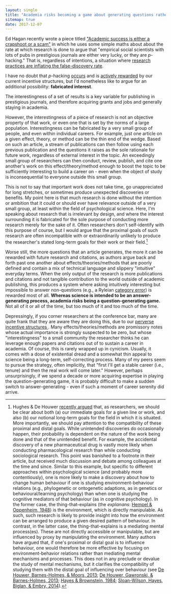 ```yaml
---
layout: single
title: "Academia risks becoming a game about generating questions rather answers"
sitemap: true
date: 2017-12-07
---
```

Ed Hagan recently wrote a piece titled ["Academic success is either a crapshoot or a scam"](https://grasshoppermouse.github.io/2017/12/05/academic-success-is-either-a-crapshoot-or-a-scam/) in which he uses some simple maths about about the rate at which research is done to argue that "empirical social scientists with lots of pubs in prestigious journals are either very lucky, or they are *p*-hacking." That is, regardless of intentions, a situation where [research practices are inflating the false-discovery rate](http://theconversation.com/how-we-edit-science-part-2-significance-testing-p-hacking-and-peer-review-74547).

I have no doubt that *p*-hacking [occurs]((http://journals.sagepub.com/doi/10.1177/0956797611430953)) and is [actively rewarded](http://journals.sagepub.com/doi/pdf/10.1177/1745691612459060) by our current incentive structures, but I'd nonetheless like to argue for an additional possibility: **fabricated interest**.

The interestingness of a set of results is a key variable for publishing in prestigious journals, and therefore acquiring grants and jobs and generally staying in academia.

However, the interestingness of a piece of research is not an objective property of that work, or even one that is set by the norms of a large population. Interestingness can be fabricated by a very small group of people, and even within individual careers. For example, just one article on a given effect, theory, or method can be the thin end of the wedge. Based on such an article, a stream of publications can then follow using each previous publication and the questions it raises as the sole rationale for future work, regardless of external interest in the topic. An exceedingly small group of researchers can then conduct, review, publish, and cite one another's work on this effect/theory/method enough to boost the topic to be sufficiently interesting to build a career on - even when the object of study is inconsequential to everyone outside this small group. 

This is not to say that important work does not take time, go unappreciated for long stretches, or sometimes produce unexpected discoveries or benefits. My point here is that much research is done without the intention or ambition that it could or should ever have relevance outside of a very small group, at least within the field of psychological science. Here, I'm speaking about research that is irrelevant by design, and where the interest surrounding it is fabricated for the sole purpose of conducting more research merely for the sake of it. Often researchers don't self-identify with this purpose of course, but I would argue that the proximal goals of such research are often incompatible with or extraordinarily unlikely to produce the researcher's stated long-term goals for their work or their field.[^1]

Worse still, the more questions that an article generates, the more it can be rewarded with future research and citations, as authors argue back and forth past one another about effects/theories/methods that are poorly defined and contain a mix of technical language and slippery "intuitive" everyday terms. When the only output of the research is more publications and citations and not tangible contribution to the world outside of academic publishing, this produces a system where asking intuitively interesting but impossible to answer non-questions (e.g., a Ryleian [category error](https://en.wikipedia.org/wiki/Category_mistake)) is rewarded most of all. **Whereas science is intended to be an answer-generating process, academia risks being a question-generating game.** Not all of it or all of the time, but too much of it and too much of the time.

Depressingly, if you corner researchers at the conference bar, many are quite frank that they are aware they are doing this, due to our [perverse incentive structures ](http://online.liebertpub.com/doi/full/10.1089/ees.2016.0223). Many effects/theories/methods are promissory notes whose actual importance is strongly suspected to be zero, but whose "interestingness" to a small community the researcher thinks he can leverage enough papers and citations out of to sustain a career in academia. Of course, this is rarely wrapped up in cynicism. Usually, it comes with a dose of existential dread and a somewhat thin appeal to science being a long-term, self-correcting process. Many of my peers seem to pursue the strategy, often implicitly, that "first I'll get a stable career (i.e., tenure) and then the real work will come later." However, perhaps unsurprisingly, if we spend a decade or more acquiring expertise in playing the question-generating game, it is probably difficult to make a sudden switch to answer-generating - even if such a moment of career serenity did arrive.

[^1]: Hughes & De Houwer [recently argued](http://www.sciencedirect.com/science/article/pii/S2211368116301164) that, as researchers, we should be clear about both (a) our immediate goals for a given line or work, and also (b) our notional long-term goals for the field in which it is situated. More importantly, we should pay attention to the compatibility of these proximal and distal goals. While unintended discoveries do occasionally happen, their probability is dependent on the nature of the work being done and that of the unintended benefit. For example, the accidental discovery of a new pharmaceutical drug is vastly more likely when conducting pharmacological research than while conducting sociological research. This point was banished to a footnote in their article, but received much discussion and debate among colleagues at the time and since. Similar to this example, but specific to different approaches within psychological science (and probably more contentiously), one is more likely to make a discovery about how to change human behaviour if one is studying environment-behaviour relations (e.g., phylogenetic or ontogenetic adaptions, as in genetics or behavioural/learning psychology) than when one is studying the cognitive mediators of that behaviour (as in cognitive psychology). In the former case, the thing-that-explains (the *explanans*: [Hempel & Oppenheim, 1948](http://www.journals.uchicago.edu/doi/abs/10.1086/286983)) is the environment, which is directly manipulable. As such, such research is likely to provide insight into how the environment can be arranged to produce a given desired pattern of behaviour. In contrast, in the latter case, the thing-that-explains is a mediating mental process(es). These are not directly accessible or manipulable, but are influenced by proxy by manipulating the environment. Many authors have argued that, if one's proximal or distal goal is to influence behaviour, one would therefore be more effective by focusing on environment-behavior relations rather than mediating mental mechanisms and processes. This does not in any preclude or devalue the study of mental mechanisms, but it clarifies the compatibility  of studying them with the distal goal of influencing over behaviour (see [De Houwer, Barnes-Holmes, & Moors, 2013](https://link.springer.com/article/10.3758/s13423-013-0386-3); [De Houwer, Gawronski, & Barnes-Holmes, 2013](http://dx.doi.org/10.1080/10463283.2014.892320); [Hayes & Brownstein, 1984](https://link.springer.com/article/10.1007/BF03391944); [Sloan-Wilson, Hayes, Biglan, & Embry, 2014](https://www.cambridge.org/core/journals/behavioral-and-brain-sciences/article/evolving-the-future-toward-a-science-of-intentional-change/066E7C30D15CE7B3D2100F8035354DDF)).